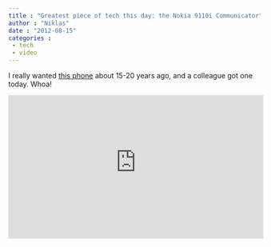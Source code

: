 ```yaml
---
title : "Greatest piece of tech this day: the Nokia 9110i Communicator"
author : "Niklas"
date : "2012-08-15"
categories : 
 - tech
 - video
---
```


I really wanted [this phone](http://en.wikipedia.org/wiki/Nokia_9000_Communicator#9110) about 15-20 years ago, and a colleague got one today. Whoa!

<iframe width="510" height="287" src="https://www.youtube-nocookie.com/embed/osaMZIshkmM?rel=0" frameborder="0" allowfullscreen></iframe>
